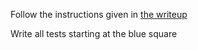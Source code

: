 Follow the instructions given in [the writeup](https://coursework.vschool.io/es6-practice-let-const-fat-arrow-functions-default-arguments-template-literals/)

Write all tests starting at the blue square